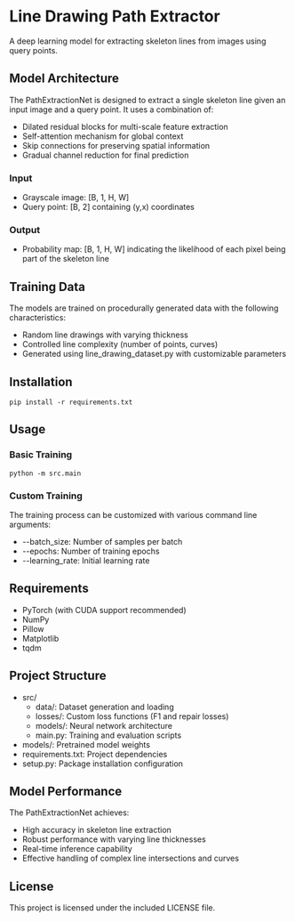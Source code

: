 # Line Drawing Path Extractor

A deep learning model for extracting skeleton lines from images using query points.

## Model Architecture

The PathExtractionNet is designed to extract a single skeleton line given an input image and a query point. It uses a combination of:

- Dilated residual blocks for multi-scale feature extraction
- Self-attention mechanism for global context
- Skip connections for preserving spatial information
- Gradual channel reduction for final prediction

### Input
- Grayscale image: [B, 1, H, W]
- Query point: [B, 2] containing (y,x) coordinates

### Output
- Probability map: [B, 1, H, W] indicating the likelihood of each pixel being part of the skeleton line

## Training Data

The models are trained on procedurally generated data with the following characteristics:
- Random line drawings with varying thickness
- Controlled line complexity (number of points, curves)
- Generated using line_drawing_dataset.py with customizable parameters

## Installation
`pip install -r requirements.txt`

## Usage

### Basic Training
`python -m src.main`

### Custom Training
The training process can be customized with various command line arguments:
- --batch_size: Number of samples per batch
- --epochs: Number of training epochs
- --learning_rate: Initial learning rate

## Requirements
- PyTorch (with CUDA support recommended)
- NumPy
- Pillow
- Matplotlib
- tqdm

## Project Structure
- src/
  - data/: Dataset generation and loading
  - losses/: Custom loss functions (F1 and repair losses)
  - models/: Neural network architecture
  - main.py: Training and evaluation scripts
- models/: Pretrained model weights
- requirements.txt: Project dependencies
- setup.py: Package installation configuration

## Model Performance
The PathExtractionNet achieves:
- High accuracy in skeleton line extraction
- Robust performance with varying line thicknesses
- Real-time inference capability
- Effective handling of complex line intersections and curves

## License
This project is licensed under the included LICENSE file.


